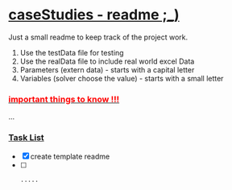 # <ins> caseStudies - readme ;\_) </ins>

Just a small readme to keep track of the project work.

1. Use the testData file for testing
2. Use the realData file to include real world excel Data
3. Parameters (extern data) - starts with a capital letter
4. Variables (solver choose the value) - starts with a small letter

### <ins> <span style="color:red"> important things to know !!! </ins> </span>

...

### <ins> Task List </ins>

-   [x] create template readme
-   [ ]     .....
